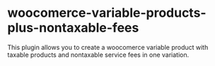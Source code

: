 # woocomerce-variable-products-plus-nontaxable-fees
This plugin allows you to create a woocomerce variable product with taxable products and nontaxable service fees in one variation. 
<?php
/*
 * Plugin Name: woo variaton product service taxes
 * Plugin URI:        http://3ddesignpalmbeach.com/
 * Description:       Allows both taxable and nontaxable elements in woocomerce variations
 * Version:           1
 * Requires at least: 5.2
 * Requires PHP:      7.2
 * Author:            Daniel Lezcano
 * Author URI:        http://3ddesignpalmbeach.com/
*/
if (!defined('ABSPATH')) {
    exit; // Exit if accessed directly
}

